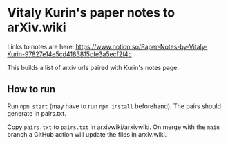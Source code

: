 # Vitaly Kurin's paper notes to arXiv.wiki

Links to notes are here:
https://www.notion.so/Paper-Notes-by-Vitaly-Kurin-97827e14e5cd4183815cfe3a5ecf2f4c

This builds a list of arxiv urls paired with Kurin's notes page.

## How to run

Run `npm start` (may have to run `npm install` beforehand). The pairs should generate in pairs.txt.

Copy `pairs.txt` to `pairs.txt` in arxivwiki/arxivwiki. On merge with the `main` branch a GitHub action will update the files in arxiv.wiki.